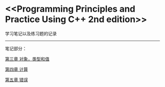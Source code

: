  

# <<Programming Principles and Practice Using C++ 2nd edition>> #

学习笔记以及练习题的记录

- - -

笔记部分： 

[第三章 对象，类型和值](https://github.com/yuanyi2000/Stroustrup-ppp-2e/blob/main/Capter3%20%E5%AF%B9%E8%B1%A1%EF%BC%8C%E7%B1%BB%E5%9E%8B%E5%92%8C%E5%80%BC/%E7%AC%AC3%E7%AB%A0%E7%AC%94%E8%AE%B0.md)

[第四章 计算](https://github.com/yuanyi2000/Stroustrup-ppp-2e/blob/main/Capter4%20%E8%AE%A1%E7%AE%97/%E7%AC%AC%E5%9B%9B%E7%AB%A0%E7%AC%94%E8%AE%B0.md)

[第五章 错误](https://github.com/yuanyi2000/Stroustrup-ppp-2e/blob/main/Capter5%20%E9%94%99%E8%AF%AF/%E7%AC%AC%E4%BA%94%E7%AB%A0%E7%AC%94%E8%AE%B0.md)


